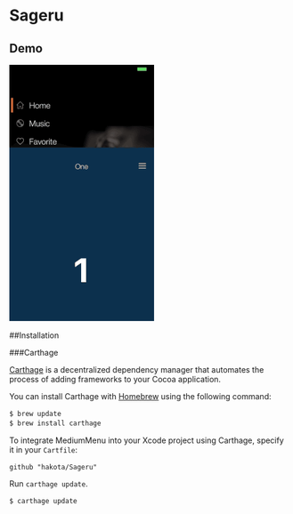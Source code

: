 # Sageru

## Demo

![Sageru](https://github.com/hakota/Sageru/blob/master/sageru.gif)

##Installation


###Carthage

[Carthage](https://github.com/Carthage/Carthage) is a decentralized dependency manager that automates the process of adding frameworks to your Cocoa application.

You can install Carthage with [Homebrew](http://brew.sh/) using the following command:

```bash
$ brew update
$ brew install carthage
```

To integrate MediumMenu into your Xcode project using Carthage, specify it in your `Cartfile`:

```ogdl
github "hakota/Sageru"
```
Run `carthage update`.

```bash
$ carthage update
```
